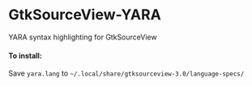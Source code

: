 # GtkSourceView-YARA
YARA syntax highlighting for GtkSourceView

#### To install:
Save `yara.lang` to `~/.local/share/gtksourceview-3.0/language-specs/`

